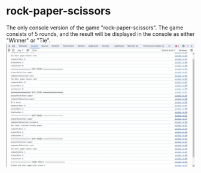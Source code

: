 # rock-paper-scissors

The only console version of the game "rock-paper-scissors".
The game consists of 5 rounds, and the result will be displayed in the console as either "Winner" or "Tie". 
![alt](./01.jpg)
